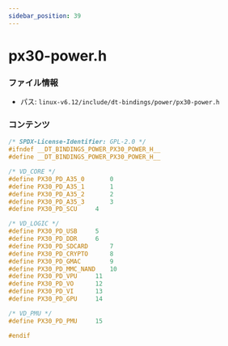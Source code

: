 ```yaml
---
sidebar_position: 39
---
```

# px30-power.h

### ファイル情報

- パス: `linux-v6.12/include/dt-bindings/power/px30-power.h`

### コンテンツ

```h
/* SPDX-License-Identifier: GPL-2.0 */
#ifndef __DT_BINDINGS_POWER_PX30_POWER_H__
#define __DT_BINDINGS_POWER_PX30_POWER_H__

/* VD_CORE */
#define PX30_PD_A35_0		0
#define PX30_PD_A35_1		1
#define PX30_PD_A35_2		2
#define PX30_PD_A35_3		3
#define PX30_PD_SCU		4

/* VD_LOGIC */
#define PX30_PD_USB		5
#define PX30_PD_DDR		6
#define PX30_PD_SDCARD		7
#define PX30_PD_CRYPTO		8
#define PX30_PD_GMAC		9
#define PX30_PD_MMC_NAND	10
#define PX30_PD_VPU		11
#define PX30_PD_VO		12
#define PX30_PD_VI		13
#define PX30_PD_GPU		14

/* VD_PMU */
#define PX30_PD_PMU		15

#endif

```
